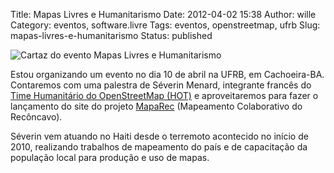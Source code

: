 Title: Mapas Livres e Humanitarismo
Date: 2012-04-02 15:38
Author: wille
Category: eventos, software.livre
Tags: eventos, openstreetmap, ufrb
Slug: mapas-livres-e-humanitarismo
Status: published

![Cartaz do evento Mapas Livres e
Humanitarismo](http://images.wille.blog.br/palestra-hot.jpg)

Estou organizando um evento no dia 10 de abril na UFRB, em Cachoeira-BA.
Contaremos com uma palestra de Séverin Menard, integrante francês do
[Time Humanitário do OpenStreetMap (HOT)](http://hot.openstreetmap.org/)
e aproveitaremos para fazer o lançamento do site do projeto
[MapaRec](http://ufrb.edu.br/maparec) (Mapeamento Colaborativo do
Recôncavo).

Séverin vem atuando no Haiti desde o terremoto acontecido no início de
2010, realizando trabalhos de mapeamento do país e de capacitação da
população local para produção e uso de mapas.
